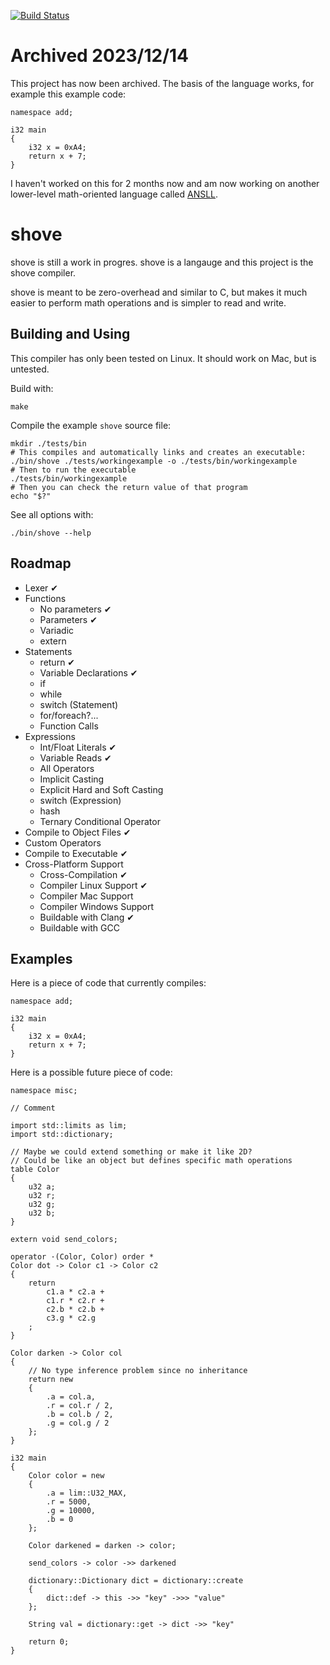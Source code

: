 [![Build Status](https://github.com/penguin-teal/shove/actions/workflows/Build.yml/badge.svg)](https://github.com/penguin-teal/shove/actions/workflows/Build.yml)

# Archived 2023/12/14

This project has now been archived. The basis of the language works, for example
this example code:

```shove
namespace add;

i32 main
{
    i32 x = 0xA4;
    return x + 7;
}
```

I haven't worked on this for 2 months now and am now working on another
lower-level math-oriented language called
[ANSLL](https://github.com/penguin-teal/ANSLL).

# shove

shove is still a work in progres. shove is a langauge and this project is the
shove compiler.

shove is meant to be zero-overhead and similar to C, but makes it much easier
to perform math operations and is simpler to read and write.

## Building and Using

This compiler has only been tested on Linux. It should work on Mac,
but is untested.

Build with:
```
make
```

Compile the example `shove` source file:
```shove
mkdir ./tests/bin
# This compiles and automatically links and creates an executable:
./bin/shove ./tests/workingexample -o ./tests/bin/workingexample
# Then to run the executable
./tests/bin/workingexample
# Then you can check the return value of that program
echo "$?"
```

See all options with:
```shove
./bin/shove --help
```

## Roadmap

- Lexer ✔
- Functions
    * No parameters ✔
    * Parameters ✔
    * Variadic
    * extern
- Statements 
    * return ✔
    * Variable Declarations ✔
    * if
    * while
    * switch (Statement)
    * for/foreach?...
    * Function Calls
- Expressions
    * Int/Float Literals ✔
    * Variable Reads ✔
    * All Operators
    * Implicit Casting
    * Explicit Hard and Soft Casting
    * switch (Expression)
    * hash
    * Ternary Conditional Operator
- Compile to Object Files ✔
- Custom Operators
- Compile to Executable ✔
- Cross-Platform Support
    * Cross-Compilation ✔
    * Compiler Linux Support ✔
    * Compiler Mac Support
    * Compiler Windows Support
    * Buildable with Clang ✔
    * Buildable with GCC


## Examples

Here is a piece of code that currently compiles:
```shove
namespace add;

i32 main
{
    i32 x = 0xA4;
    return x + 7;
}
```

Here is a possible future piece of code:
```shove
namespace misc;

// Comment

import std::limits as lim;
import std::dictionary;

// Maybe we could extend something or make it like 2D?
// Could be like an object but defines specific math operations
table Color
{
    u32 a;
    u32 r;
    u32 g;
    u32 b;
}

extern void send_colors;

operator ·(Color, Color) order *
Color dot -> Color c1 -> Color c2
{
    return
        c1.a * c2.a +
        c1.r * c2.r +
        c2.b * c2.b +
        c3.g * c2.g
    ;
}

Color darken -> Color col
{
    // No type inference problem since no inheritance
    return new
    {
        .a = col.a,
        .r = col.r / 2,
        .b = col.b / 2,
        .g = col.g / 2
    };
}

i32 main
{
    Color color = new
    {
        .a = lim::U32_MAX,
        .r = 5000,
        .g = 10000,
        .b = 0
    };

    Color darkened = darken -> color;

    send_colors -> color ->> darkened

    dictionary::Dictionary dict = dictionary::create
    {
        dict::def -> this ->> "key" ->>> "value"
    };

    String val = dictionary::get -> dict ->> "key"

    return 0;
}
```
